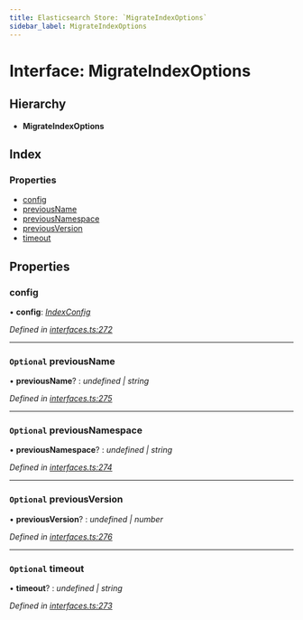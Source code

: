 ```yaml
---
title: Elasticsearch Store: `MigrateIndexOptions`
sidebar_label: MigrateIndexOptions
---
```


# Interface: MigrateIndexOptions

## Hierarchy

* **MigrateIndexOptions**

## Index

### Properties

* [config](migrateindexoptions.md#config)
* [previousName](migrateindexoptions.md#optional-previousname)
* [previousNamespace](migrateindexoptions.md#optional-previousnamespace)
* [previousVersion](migrateindexoptions.md#optional-previousversion)
* [timeout](migrateindexoptions.md#optional-timeout)

## Properties

###  config

• **config**: *[IndexConfig](indexconfig.md)*

*Defined in [interfaces.ts:272](https://github.com/terascope/teraslice/blob/653cf7530/packages/elasticsearch-store/src/interfaces.ts#L272)*

___

### `Optional` previousName

• **previousName**? : *undefined | string*

*Defined in [interfaces.ts:275](https://github.com/terascope/teraslice/blob/653cf7530/packages/elasticsearch-store/src/interfaces.ts#L275)*

___

### `Optional` previousNamespace

• **previousNamespace**? : *undefined | string*

*Defined in [interfaces.ts:274](https://github.com/terascope/teraslice/blob/653cf7530/packages/elasticsearch-store/src/interfaces.ts#L274)*

___

### `Optional` previousVersion

• **previousVersion**? : *undefined | number*

*Defined in [interfaces.ts:276](https://github.com/terascope/teraslice/blob/653cf7530/packages/elasticsearch-store/src/interfaces.ts#L276)*

___

### `Optional` timeout

• **timeout**? : *undefined | string*

*Defined in [interfaces.ts:273](https://github.com/terascope/teraslice/blob/653cf7530/packages/elasticsearch-store/src/interfaces.ts#L273)*

